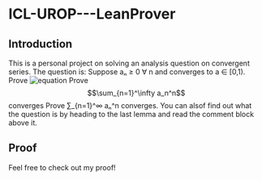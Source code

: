 # ICL-UROP---LeanProver

## Introduction

This is a personal project on solving an analysis question on
convergent series. The question is:
Suppose aₙ ≥ 0 ∀ n and converges to a ∈ [0,1). 
Prove ![equation](<img src="http://www.sciweavers.org/tex2img.php?eq=%20%5Csum_%7Bn%3D1%7D%5E%5Cinfty%20a_n%5En%20&bc=White&fc=Black&im=jpg&fs=12&ff=arev&edit=0" align="center" border="0" alt=" \sum_{n=1}^\infty a_n^n " width="51" height="50" />)
Prove $$\sum_{n=1}^\infty a_n^n$$ converges
Prove ∑_{n=1}^∞ aₙ^n converges.
You can alsof find out what the question is
by heading to the last lemma and read the comment block above it.

## Proof

Feel free to check out my proof!
